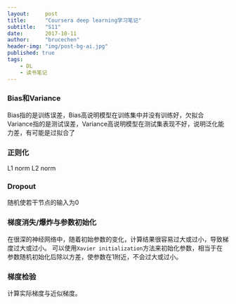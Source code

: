 ```yaml
---
layout:     post
title:      "Coursera deep learning学习笔记"
subtitle:   "S11"
date:       2017-10-11
author:     "brucechen"
header-img: "img/post-bg-ai.jpg"
published: true
tags:
    - DL
    - 读书笔记
---
```


### Bias和Variance
Bias指的是训练误差，Bias高说明模型在训练集中并没有训练好，欠拟合
Variance指的是测试误差，Variance高说明模型在测试集表现不好，说明泛化能力差，有可能是过拟合了

### 正则化
L1 norm
L2 norm

### Dropout
随机使若干节点的输入为0

### 梯度消失/爆炸与参数初始化
在很深的神经网络中，随着初始参数的变化，计算结果很容易过大或过小，导致梯度过大或过小。
可以使用`Xavier initialization`方法来初始化参数，相当于在参数随机初始化后除以方差，使参数在1附近，不会过大或过小。

### 梯度检验
计算实际梯度与近似梯度。
